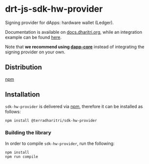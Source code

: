# drt-js-sdk-hw-provider

Signing provider for dApps: hardware wallet (Ledger).

Documentation is available on [docs.dharitri.org](https://docs.dharitri.org/sdk-and-tools/drtjs/drtjs-signing-providers/), while an integration example can be found [here](https://github.com/TerraDharitri/drt-js-sdk-examples/tree/main/signing-providers).

Note that **we recommend using [dapp-core](https://github.com/TerraDharitri/drt-sdk-dapp)** instead of integrating the signing provider on your own.

## Distribution

[npm](https://www.npmjs.com/package/@terradharitri/sdk-hw-provider)

## Installation

`sdk-hw-provider` is delivered via [npm](https://www.npmjs.com/package/@terradharitri/sdk-hw-provider), therefore it can be installed as follows:

```
npm install @terradharitri/sdk-hw-provider
```

### Building the library

In order to compile `sdk-hw-provider`, run the following:

```
npm install
npm run compile
```
